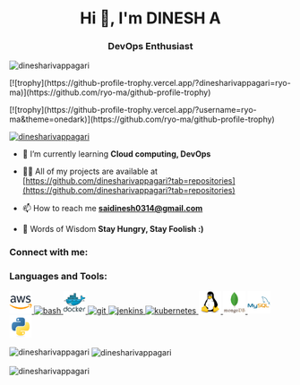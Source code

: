 <h1 align="center">Hi 👋, I'm DINESH A</h1>
<h3 align="center">DevOps Enthusiast</h3>

<p align="left"> <img src="https://komarev.com/ghpvc/?username=dinesharivappagari&label=Profile%20views&color=0e75b6&style=flat" alt="dinesharivappagari" /> </p>
<p align="left">[![trophy](https://github-profile-trophy.vercel.app/?dinesharivappagari=ryo-ma)](https://github.com/ryo-ma/github-profile-trophy)</p>
<p align="left">[![trophy](https://github-profile-trophy.vercel.app/?username=ryo-ma&theme=onedark)](https://github.com/ryo-ma/github-profile-trophy)</p>

<p align="left"> <a href="https://github.com/ryo-ma/github-profile-trophy"><img src="https://github-profile-trophy.vercel.app/?username=dinesharivappagari" alt="dinesharivappagari" /></a> </p>

- 🌱 I’m currently learning **Cloud computing, DevOps**

- 👨‍💻 All of my projects are available at [https://github.com/dinesharivappagari?tab=repositories](https://github.com/dinesharivappagari?tab=repositories)

- 📫 How to reach me **saidinesh0314@gmail.com**

- 🦉 Words of Wisdom **Stay Hungry, Stay Foolish :)**

<h3 align="left">Connect with me:</h3>
<p align="left">
</p>

<h3 align="left">Languages and Tools:</h3>
<p align="left"> <a href="https://aws.amazon.com" target="_blank" rel="noreferrer"> <img src="https://raw.githubusercontent.com/devicons/devicon/master/icons/amazonwebservices/amazonwebservices-original-wordmark.svg" alt="aws" width="40" height="40"/> </a> <a href="https://www.gnu.org/software/bash/" target="_blank" rel="noreferrer"> <img src="https://www.vectorlogo.zone/logos/gnu_bash/gnu_bash-icon.svg" alt="bash" width="40" height="40"/> </a> <a href="https://www.docker.com/" target="_blank" rel="noreferrer"> <img src="https://raw.githubusercontent.com/devicons/devicon/master/icons/docker/docker-original-wordmark.svg" alt="docker" width="40" height="40"/> </a> <a href="https://git-scm.com/" target="_blank" rel="noreferrer"> <img src="https://www.vectorlogo.zone/logos/git-scm/git-scm-icon.svg" alt="git" width="40" height="40"/> </a> <a href="https://www.jenkins.io" target="_blank" rel="noreferrer"> <img src="https://www.vectorlogo.zone/logos/jenkins/jenkins-icon.svg" alt="jenkins" width="40" height="40"/> </a> <a href="https://kubernetes.io" target="_blank" rel="noreferrer"> <img src="https://www.vectorlogo.zone/logos/kubernetes/kubernetes-icon.svg" alt="kubernetes" width="40" height="40"/> </a> <a href="https://www.linux.org/" target="_blank" rel="noreferrer"> <img src="https://raw.githubusercontent.com/devicons/devicon/master/icons/linux/linux-original.svg" alt="linux" width="40" height="40"/> </a> <a href="https://www.mongodb.com/" target="_blank" rel="noreferrer"> <img src="https://raw.githubusercontent.com/devicons/devicon/master/icons/mongodb/mongodb-original-wordmark.svg" alt="mongodb" width="40" height="40"/> </a> <a href="https://www.mysql.com/" target="_blank" rel="noreferrer"> <img src="https://raw.githubusercontent.com/devicons/devicon/master/icons/mysql/mysql-original-wordmark.svg" alt="mysql" width="40" height="40"/> </a> <a href="https://www.python.org" target="_blank" rel="noreferrer"> <img src="https://raw.githubusercontent.com/devicons/devicon/master/icons/python/python-original.svg" alt="python" width="40" height="40"/> </a> </p>

<p><img align="left" src="https://github-readme-stats.vercel.app/api/top-langs?username=dinesharivappagari&show_icons=true&locale=en&layout=compact" alt="dinesharivappagari" /></p>

<p>&nbsp;<img align="center" src="https://github-readme-stats.vercel.app/api?username=dinesharivappagari&show_icons=true&locale=en" alt="dinesharivappagari" /></p>

<p><img align="center" src="https://github-readme-streak-stats.herokuapp.com/?user=dinesharivappagari&" alt="dinesharivappagari" /></p>
